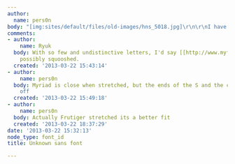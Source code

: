 ```yaml
---
author:
  name: pers0n
body: "[img:sites/default/files/old-images/hns_5018.jpg]\r\n\r\nI have no clue"
comments:
- author:
    name: Ryuk
  body: With so few and undistinctive letters, I'd say [[http://www.myfonts.com/fonts/adobe/myriad|Myriad]],
    possibly squooshed.
  created: '2013-03-22 15:43:14'
- author:
    name: pers0n
  body: Myriad is close when stretched, but the ends of the S and the curve is slightly
    off
  created: '2013-03-22 15:49:18'
- author:
    name: pers0n
  body: Actually Frutiger stretched its a better fit
  created: '2013-03-22 18:37:29'
date: '2013-03-22 15:32:13'
node_type: font_id
title: Unknown sans font

---
```

